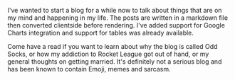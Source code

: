 I've wanted to start a blog for a while now to talk about things that are on my mind and happening in my life. The posts are written in a markdown file then converted clientside before rendering. I've added support for Google Charts integration and support for tables was already available.

Come have a read if you want to learn about why the blog is called Odd Socks, or how my addiction to Rocket League got out of hand, or my general thoughts on getting married. It's definitely not a serious blog and has been known to contain Emoji, memes and sarcasm.
